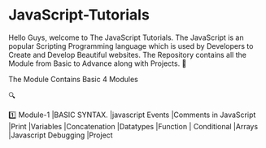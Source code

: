 # JavaScript-Tutorials
Hello Guys, welcome to The JavaScript Tutorials. The JavaScript is an popular Scripting Programming language which is used by Developers to Create and Develop Beautiful websites. The Repository contains all the Module from Basic to Advance along with Projects. :anger:


The Module Contains Basic 4 Modules

:mag: 

:one: Module-1
   |BASIC SYNTAX.
        |javascript Events
             |Comments in JavaScript
                  |Print
                      |Variables
                           |Concatenation
                                |Datatypes
                                     |Function
                                          | Conditional
                                              |Arrays
                                                  |Javascript Debugging
                                                     |Project
